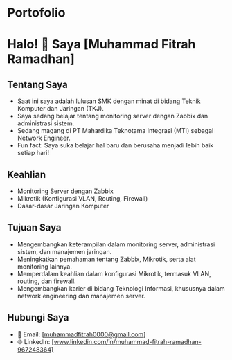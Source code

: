 # Portofolio

# Halo! 👋 Saya [Muhammad Fitrah Ramadhan]

## Tentang Saya
- Saat ini saya adalah lulusan SMK dengan minat di bidang Teknik Komputer dan Jaringan (TKJ).
- Saya sedang belajar tentang monitoring server dengan Zabbix dan administrasi sistem.
- Sedang magang di PT Mahardika Teknotama Integrasi (MTI) sebagai Network Engineer.
- Fun fact: Saya suka belajar hal baru dan berusaha menjadi lebih baik setiap hari!

## Keahlian
- Monitoring Server dengan Zabbix
- Mikrotik (Konfigurasi VLAN, Routing, Firewall)
- Dasar-dasar Jaringan Komputer

## Tujuan Saya
- Mengembangkan keterampilan dalam monitoring server, administrasi sistem, dan manajemen jaringan.
- Meningkatkan pemahaman tentang Zabbix, Mikrotik, serta alat monitoring lainnya.
- Memperdalam keahlian dalam konfigurasi Mikrotik, termasuk VLAN, routing, dan firewall.
- Mengembangkan karier di bidang Teknologi Informasi, khususnya dalam network engineering dan manajemen server.

## Hubungi Saya
- 📧 Email: [muhammadfitrah0000@gmail.com]
- 🌐 LinkedIn: [www.linkedin.com/in/muhammad-fitrah-ramadhan-967248364]
